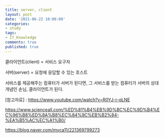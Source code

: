 ```yaml
---
title: server, client
layout: post
date: '2021-06-22 10:00:00'
categories:
- study
tags:
- IT_Knowledge
comments: true
published: true
---
```


클라이언트(client) = 서비스 요구자 

서버(server) = 요청에 응답할 수 있는 호스트

서비스를 제공해주는 컴퓨터가 서버가 된다면, 그 서비스를 받는 컴퓨터가 서버의 상대 개념인 손님, 클라이언트가 된다.

[참고자료] : <a href="https://www.youtube.com/watch?v=R0YJ-r-qLNE">https://www.youtube.com/watch?v=R0YJ-r-qLNE</a>

<a href="https://www.scienceall.com/%ED%81%B4%EB%9D%BC%EC%9D%B4%EC%96%B8%ED%8A%B8%EC%84%9C%EB%B2%84-%EA%B5%AC%EC%A1%B0/">https://www.scienceall.com/%ED%81%B4%EB%9D%BC%EC%9D%B4%EC%96%B8%ED%8A%B8%EC%84%9C%EB%B2%84-%EA%B5%AC%EC%A1%B0/</a>

<a href="https://blog.naver.com/myca11/221369799273">https://blog.naver.com/myca11/221369799273</a>
